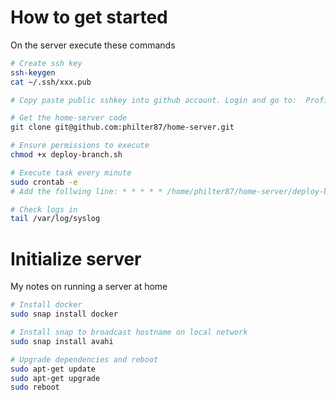 # How to get started
On the server execute these commands

```bash
# Create ssh key
ssh-keygen
cat ~/.ssh/xxx.pub

# Copy paste public sshkey into github account. Login and go to:  Profile / Settings / SSH & GPG keys / New SSH key

# Get the home-server code
git clone git@github.com:philter87/home-server.git

# Ensure permissions to execute
chmod +x deploy-branch.sh

# Execute task every minute
sudo crontab -e
# Add the follwing line: * * * * * /home/philter87/home-server/deploy-branch.sh

# Check logs in 
tail /var/log/syslog

```

# Initialize server
My notes on running a server at home

```bash
# Install docker
sudo snap install docker

# Install snap to broadcast hostname on local network
sudo snap install avahi

# Upgrade dependencies and reboot
sudo apt-get update
sudo apt-get upgrade
sudo reboot
```

